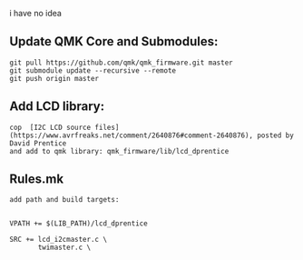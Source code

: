 i have no idea 

## Update QMK Core and Submodules:
```
git pull https://github.com/qmk/qmk_firmware.git master
git submodule update --recursive --remote
git push origin master
```
## Add LCD library:
```
cop  [I2C LCD source files](https://www.avrfreaks.net/comment/2640876#comment-2640876), posted by David Prentice
and add to qmk library: qmk_firmware/lib/lcd_dprentice
```
## Rules.mk
```
add path and build targets:


VPATH += $(LIB_PATH)/lcd_dprentice

SRC += lcd_i2cmaster.c \
       twimaster.c \
```

